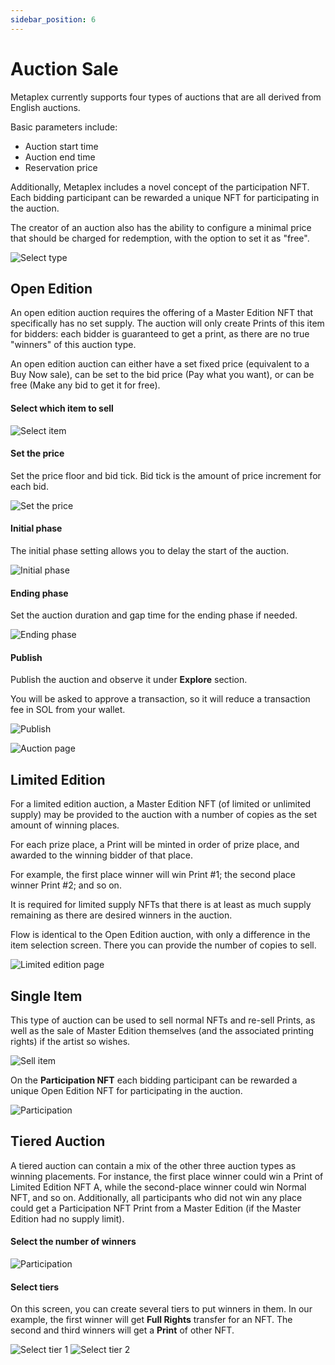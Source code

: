 ```yaml
---
sidebar_position: 6
---
```


# Auction Sale

Metaplex currently supports four types of auctions that are all derived from English auctions.

Basic parameters include:

- Auction start time
- Auction end time
- Reservation price

Additionally, Metaplex includes a novel concept of the participation NFT. Each bidding participant can be rewarded a unique NFT for participating in the auction.

The creator of an auction also has the ability to configure a minimal price that should be charged for redemption, with the option to set it as "free".

![Select type](/img/sell/select-type.png)

## Open Edition

An open edition auction requires the offering of a Master Edition NFT that specifically has no set supply. The auction will only create Prints of this item for bidders: each bidder is guaranteed to get a print, as there are no true "winners" of this auction type.

An open edition auction can either have a set fixed price (equivalent to a Buy Now sale), can be set to the bid price (Pay what you want), or can be free (Make any bid to get it for free).

#### Select which item to sell

![Select item](/img/auction/select-item.png)

#### Set the price

Set the price floor and bid tick. Bid tick is the amount of price increment for each bid.

![Set the price](/img/auction/choose-price.png)

#### Initial phase

The initial phase setting allows you to delay the start of the auction.

![Initial phase](/img/auction/initial-phase.png)

#### Ending phase

Set the auction duration and gap time for the ending phase if needed.

![Ending phase](/img/auction/ending-phase.png)

#### Publish

Publish the auction and observe it under **Explore** section.

You will be asked to approve a transaction, so it will reduce a transaction fee in SOL from your wallet.

![Publish](/img/auction/publish.png)

![Auction page](/img/auction/auction-page.png)

## Limited Edition

For a limited edition auction, a Master Edition NFT (of limited or unlimited supply) may be provided to the auction with a number of copies as the set amount of winning places.

For each prize place, a Print will be minted in order of prize place, and awarded to the winning bidder of that place.

For example, the first place winner will win Print #1; the second place winner Print #2; and so on.

It is required for limited supply NFTs that there is at least as much supply remaining as there are desired winners in the auction.

Flow is identical to the Open Edition auction, with only a difference in the item selection screen.
There you can provide the number of copies to sell.

![Limited edition page](/img/auction/limited-edition.png)

## Single Item

This type of auction can be used to sell normal NFTs and re-sell Prints, as well as the sale of Master Edition themselves (and the associated printing rights) if the artist so wishes.

![Sell item](/img/auction/sell-item.png)

On the **Participation NFT** each bidding participant can be rewarded a unique Open Edition NFT for participating in the auction.

![Participation](/img/auction/participation.png)

## Tiered Auction

A tiered auction can contain a mix of the other three auction types as winning placements. For instance, the first place winner could win a Print of Limited Edition NFT A, while the second-place winner could win Normal NFT, and so on. Additionally, all participants who did not win any place could get a Participation NFT Print from a Master Edition (if the Master Edition had no supply limit).

#### Select the number of winners

![Participation](/img/auction/tiered-select-count.png)

#### Select tiers

On this screen, you can create several tiers to put winners in them. In our example, the first winner will get **Full Rights** transfer for an NFT. The second and third winners will get a **Print** of other NFT.

![Select tier 1](/img/auction/tiered-select-tiers-1.png)
![Select tier 2](/img/auction/tiered-select-tiers-2.png)